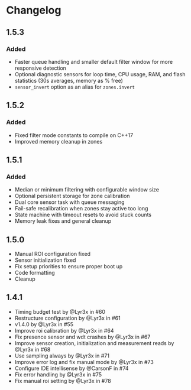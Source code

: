 # Changelog

## 1.5.3
### Added
- Faster queue handling and smaller default filter window for more responsive detection
- Optional diagnostic sensors for loop time, CPU usage, RAM, and flash statistics (30s averages, memory as % free)
- `sensor_invert` option as an alias for `zones.invert`

## 1.5.2
### Added
- Fixed filter mode constants to compile on C++17
- Improved memory cleanup in zones

## 1.5.1
### Added
- Median or minimum filtering with configurable window size
- Optional persistent storage for zone calibration
- Dual core sensor task with queue messaging
- Fail-safe recalibration when zones stay active too long
- State machine with timeout resets to avoid stuck counts
- Memory leak fixes and general cleanup
## 1.5.0

- Manual ROI configuration fixed
- Sensor initialization fixed
- Fix setup priorities to ensure proper boot up
- Code formatting
- Cleanup

## 1.4.1

- Timing budget test by @Lyr3x in #60
- Restructure configuration by @Lyr3x in #61
- v1.4.0 by @Lyr3x in #55
- Improve roi calibration by @Lyr3x in #64
- Fix presence sensor and wdt crashes by @Lyr3x in #67
- Improve sensor creation, initialization and measurement reads by @Lyr3x in #68
- Use sampling always by @Lyr3x in #71
- Improve error log and fix manual mode by @Lyr3x in #73
- Configure IDE intellisense by @CarsonF in #74
- Fix error handling by @Lyr3x in #75
- Fix manual roi setting by @Lyr3x in #78
